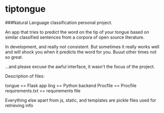 # tiptongue

###Natural Language classification personal project.

An app that tries to predict the word on the tip of your tongue based on similar classified sentences from a corpora of open source literature.

In development, and really not consistent. But sometimes it really works well and will shock you when it predicts the word for you. Buuut other times not so great.

...and please excuse the awful interface, it wasn't the focus of the project.

Description of files:

tongue == Flask app
ling == Python backend
Procfile == Procfile
requirements.txt == requirements file

Everything else apart from js, static, and templates are pickle files used for retrieving info


